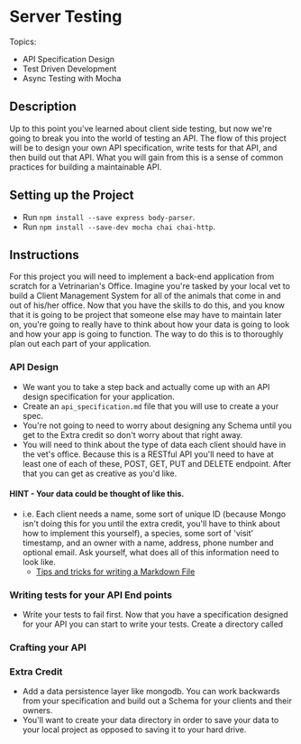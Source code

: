 # Server Testing
Topics:
  * API Specification Design
  * Test Driven Development
  * Async Testing with Mocha

## Description
Up to this point you've learned about client side testing, but now we're going to break you into the world of testing an API. The flow of this project will be to design your own API specification, write tests for that API, and then build out that API. What you will gain from this is a sense of common practices for building a maintainable API.

## Setting up the Project
- Run `npm install --save express body-parser`.
- Run `npm install --save-dev mocha chai chai-http`.

## Instructions
For this project you will need to implement a back-end application from scratch for a Vetrinarian's Office. Imagine you're tasked by your local vet to build a Client Management System for all of the animals that come in and out of his/her office. Now that you have the skills to do this, and you know that it is going to be project that someone else may have to maintain later on, you're going to really have to think about how your data is going to look and how your app is going to function. The way to do this is to thoroughly plan out each part of your application.

### API Design
* We want you to take a step back and actually come up with an API design specification for your application. 
* Create an `api_specification.md` file that you will use to create a your spec.
* You're not going to need to worry about designing any Schema until you get to the Extra credit so don't worry about that right away. 
* You will need to think about the type of data each client should have in the vet's office. Because this is a RESTful API you'll need to have at least one of each of these, POST, GET, PUT and DELETE endpoint. After that you can get as creative as you'd like. 
#### HINT - Your data could be thought of like this.
* i.e. Each client needs a name, some sort of unique ID (because Mongo isn't doing this for you until the extra credit, you'll have to think about how to implement this yourself), a species, some sort of 'visit' timestamp, and an owner with a name, address, phone number and optional email. Ask yourself, what does all of this information need to look like.
  * [Tips and tricks for writing a Markdown File](https://github.com/adam-p/markdown-here/wiki/Markdown-Cheatsheet) 

### Writing tests for your API End points
* Write your tests to fail first. Now that you have a specification designed for your API you can start to write your tests. Create a directory called

### Crafting your API

### Extra Credit
* Add a data persistence layer like mongodb. You can work backwards from your specification and build out a Schema for your clients and their owners.
* You'll want to create your data directory in order to save your data to your local project as opposed to saving it to your hard drive.